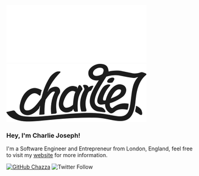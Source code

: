 ![Logo](.github/dark.svg#gh-dark-mode-only)
![Logo](.github/light.svg#gh-light-mode-only)

### Hey, I'm Charlie Joseph!
I'm a Software Engineer and Entrepreneur from London, England, feel free to visit my [website](https://charliejoseph.com) for more information.

[![GitHub Chazza](https://img.shields.io/github/followers/heychazza?label=follow&style=social)](https://github.com/heychazza)
![Twitter Follow](https://img.shields.io/twitter/follow/heychazza?style=social)
